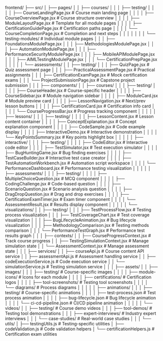 frontend/ ├── src/ │ ├── pages/ │ │ ├── courses/ │ │ │ ├── testing/ │ │ │ │ ├──
CourseLandingPage.jsx # Course main landing page │ │ │ │ ├── CourseOverviewPage.jsx # Course
structure overview │ │ │ │ ├── ModuleLayoutPage.jsx # Template for all module pages │ │ │ │ ├──
CertificationGuidePage.jsx # Certification paths page │ │ │ │ └── CourseCompletionPage.jsx #
Completion and next steps │ │ │ │ │ │ │ └── testing-modules/ # Individual module pages │ │ │ ├──
FoundationsModulePage.jsx │ │ │ ├── MethodologiesModulePage.jsx │ │ │ ├── AutomationModulePage.jsx │
│ │ ├── PerformanceSecurityModulePage.jsx │ │ │ ├── MobileAPIModulePage.jsx │ │ │ ├──
AIMLTestingModulePage.jsx │ │ │ └── CertificationPrepPage.jsx │ │ │ │ │ └── assessments/ │ │ ├──
testing/ │ │ │ ├── QuizPage.jsx # Quiz assessment page │ │ │ ├── PracticalAssessmentPage.jsx #
Practical assignments │ │ │ ├── CertificationExamPage.jsx # Mock certification exams │ │ │ └──
ProjectSubmissionPage.jsx # Capstone project submission │ │ │ ├── components/ │ │ ├── courses/ │ │ │
├── testing/ │ │ │ │ ├── CourseHeader.jsx # Course-specific header │ │ │ │ ├── CourseSidebar.jsx #
Module navigation sidebar │ │ │ │ ├── ModuleCard.jsx # Module preview card │ │ │ │ ├──
LessonNavigation.jsx # Next/prev lesson buttons │ │ │ │ ├── CertificationCard.jsx # Certification
info card │ │ │ │ └── CourseProgressBar.jsx # Progress tracking component │ │ │ │ │ ├── lessons/ │ │
│ ├── testing/ │ │ │ │ ├── LessonContent.jsx # Lesson content container │ │ │ │ ├──
ConceptExplanation.jsx # Concept explanation component │ │ │ │ ├── CodeSample.jsx # Code example
display │ │ │ │ ├── InteractiveDemo.jsx # Interactive demonstration │ │ │ │ └──
KeyPointsSummary.jsx # Key points highlight box │ │ │ │ │ ├── interactive/ │ │ │ ├── testing/ │ │ │
│ ├── CodeEditor.jsx # Interactive code editor │ │ │ │ ├── TestSimulator.jsx # Test execution
simulator │ │ │ │ ├── BugHuntingGame.jsx # Bug finding exercises │ │ │ │ ├── TestCaseBuilder.jsx #
Interactive test case creator │ │ │ │ ├── TestAutomationWorkbench.jsx # Automation script workspace
│ │ │ │ └── PerformanceDashboard.jsx # Performance testing visualization │ │ │ │ │ ├── assessments/
│ │ │ ├── testing/ │ │ │ │ ├── MultipleChoiceQuestion.jsx # MCQ component │ │ │ │ ├──
CodingChallenge.jsx # Code-based question │ │ │ │ ├── ScenarioQuestion.jsx # Scenario analysis
question │ │ │ │ ├── DragDropQuestion.jsx # Drag and drop exercises │ │ │ │ ├──
CertificationExamTimer.jsx # Exam timer component │ │ │ │ └── AssessmentResult.jsx # Results display
component │ │ │ │ │ └── visualizations/ │ │ ├── testing/ │ │ │ ├── TestProcessFlow.jsx # Testing
process visualization │ │ │ ├── TestCoverageChart.jsx # Test coverage visualization │ │ │ ├──
BugLifecycleAnimation.jsx # Bug lifecycle visualization │ │ │ ├── MethodologyComparison.jsx #
Testing methods comparison │ │ │ └── PerformanceTestGraph.jsx # Performance test results graph │ │ │
├── contexts/ │ │ ├── CourseProgressContext.jsx # Track course progress │ │ ├──
TestingSimulationContext.jsx # Manage simulation state │ │ └── AssessmentContext.jsx # Manage
assessment state │ │ │ ├── services/ │ │ ├── courseApi.js # Course content API service │ │ ├──
assessmentApi.js # Assessment handling service │ │ ├── codeExecutionService.js # Code execution
service │ │ └── simulationService.js # Testing simulation service │ │ │ ├── assets/ │ │ ├── images/
│ │ │ ├── testing/ # Course-specific images │ │ │ │ ├── module-icons/ # Icons for each module │ │ │
│ ├── certifications/ # Certification logos │ │ │ │ ├── tool-screenshots/ # Testing tool screenshots
│ │ │ │ └── diagrams/ # Process diagrams │ │ │ │ │ ├── animations/ │ │ │ ├── testing/ #
Course-specific animations │ │ │ │ ├── test-process.json # Test process animation │ │ │ │ ├──
bug-lifecycle.json # Bug lifecycle animation │ │ │ │ └── ci-cd-pipeline.json # CI/CD pipeline
animation │ │ │ │ │ └── videos/ │ │ ├── testing/ # Course demo videos │ │ │ ├── tool-demos/ #
Testing tool demonstrations │ │ │ ├── expert-interviews/ # Industry expert interviews │ │ │ └──
case-studies/ # Real-world case studies │ │ │ └── utils/ │ ├── testingUtils.js # Testing-specific
utilities │ ├── codeValidation.js # Code validation helpers │ └── certificationHelpers.js #
Certification exam utilities
